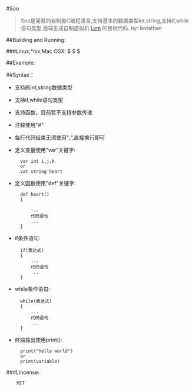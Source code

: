 #Soo


   > Soo是简易的自制类C编程语言,支持基本的数据类型int,string,支持if,while语句类型,后端生成自制虚拟机 [Lvm](https://github.com/Leviathan1995/Lvm) 的目标代码.
																			by: leviathan


##Building and Running:

###Linux,*nix,Mac OSX:
	$
	$
	$
	

##Example:


##Syntax：

* 支持的int,string数据类型
* 支持if,while语句类型
* 支持函数，目前暂不支持参数传递
* 注释使用"#"
* 每行代码结束无须使用";",直接换行即可
* 定义变量使用"var"关键字:
			
		var int i,j,k
		or
		vat string heart
* 定义函数使用"def"关键字:
		
		def heart()
		{
		
			...
			代码语句
			...
		}
* if条件语句:
		
		if(表达式)
		{
			...
			代码语句
			...
		}
* while条件语句:
	
		while(表达式)
		{
			...
			代码语句
			...
		}
* 终端输出使用print():

		print("hello world")
		or
		print(variable)


###Lincense:
	
		MIT
